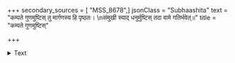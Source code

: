 +++
secondary_sources = [ "MSS_8678",]
jsonClass = "Subhaashita"
text = "कम्पते गुणमुष्टिस् तु मार्गणस्य हि पृष्ठतः।  \nसंमुखी स्याद् धनुर्मुष्टिस् तदा वामे गतिर्भवेत्॥"
title = "कम्पते गुणमुष्टिस्"

+++

<details><summary>Text</summary>

कम्पते गुणमुष्टिस् तु मार्गणस्य हि पृष्ठतः।  
संमुखी स्याद् धनुर्मुष्टिस् तदा वामे गतिर्भवेत्॥
</details>
